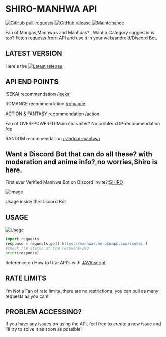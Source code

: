 # SHIRO-MANHWA API
[![GitHub pull-requests](https://img.shields.io/github/issues-pr/sireeshdevaraj/SHIRO-MANHWA-API.svg)](https://GitHub.com/Naereen/StrapDown.js/pull/)
[![GitHub release](https://img.shields.io/github/release/sireeshdevaraj/SHIRO-MANHWA-API.svg)](https://GitHub.com/sireeshdevaraj/SHIRO-MANHWA-API/releases/)
[![Maintenance](https://img.shields.io/badge/Maintained%3F-yes-green.svg)](https://GitHub.com/sireeshdevaraj/SHIRO-MANHWA-API/graphs/commit-activity)

Fan of Mangas,Manhwas and Manhuas? , Want a Category suggestions too?.Fetch requests from API and use it in your web/android/Discord Bot.

## LATEST VERSION

Here's the [![Latest release](https://badgen.net/github/release/sireeshdevaraj/SHIRO-MANHWA-API)](https://manhwas.herokuapp.com)




## API END POINTS
ISEKAI recommendation [/isekai](https://manhwas.herokuapp.com/isekai)

ROMANCE recommendation [/romance](https://manhwas.herokuapp.com/romance)

ACTION & FANTASY recommendation [/action](https://manhwas.herokuapp.com/action)

Fan of OVER-POWERED Main character? No problem.OP-recommendation [/op](https://manhwas.herokuapp.com/op)

RANDOM recommendation [/random-manhwa](https://manhwas.herokuapp.com/random-manhwa)

## Want a Discord Bot that can do all these? with moderation and anime info?,no worries,Shiro is here.
First ever Verified Manhwa Bot on Discord Invite?:[SHIRO](https://top.gg/bot/909026192785551371)

![image](https://user-images.githubusercontent.com/65805722/146648535-e1011b6c-8573-4675-a823-a80ea46cfec4.png)

Usage inside the Discord Bot

## USAGE
![Usage](https://i.imgur.com/bXWY0Jp.gif)
```python
import requests
response = requests.get('https://manhwas.herokuapp.com/isekai')
#check the status of the resposne-200
print(response)
```

Reference on How to Use API's  with [JAVA script](https://www.taniarascia.com/how-to-connect-to-an-api-with-javascript/)


## RATE LIMITS
I'm Not a Fan of rate limits ,there are no restrictions, you can pull  as many requests as you can!!

## PROBLEM ACCESSING?

If you have any issues on using the API, feel free to create a new issue and I'll try to solve it as soon as possible!
